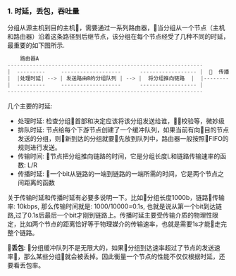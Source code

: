 ### 1. 时延，丢包，吞吐量
分组从源主机到目的主机，需要通过一系列路由器，当分组从一个节点（主机和路由器）沿着这条路径到后继节点，该分组在每个节点经受了几种不同的时延，最重要的如下图所示.
```java
    路由器A                                                                       路由器B
--------------------------------------------------------------                ---------  
|  ---------     -------------------      ------------------ |    传播时延     |        |   
|  |处理时延| --> | 发送路由B的分组队列 | --> |  将分组推向链路  |  |--------------- |       |
|  ---------     -------------------      ------------------ |                |        |
--------------------------------------------------------------                ---------

```
几个主要的时延:

* 处理时延: 检查分组首部和决定应该将该分组发送给谁，校验等，微妙级
* 排队时延: 节点给每个下游节点创建了一个缓冲队列，如果当前有向目的节点发送的分组，则新到达的分组就要先放到队列中，路由器一般按照FIFO的规则进行发送。
* 传输时间: 节点把分组推向链路的时间，它是分组长度L和链路传输速率的函数: L/R
* 传播时延: 一个bit从链路的一端到链路的一端所需的时间，它是两个节点之间距离的函数

关于传输时延和传播时延有必要多说明一下。比如分组长度1000b，链路传输率: 10kbps, 那么传输时间就是: 1000/10000=0.1s, 也就是说从第一个bit到达链路,过了0.1s后最后一个bit才刚到链路上。传播时延主要受传输介质的物理性限定，比如两个节点的距离恰好等于物理媒介的传输速率，也就是需要1s才能走完整个链路。

__丢包__: 分组缓冲队列不是无限大的，如果分组到达速率超过了节点的发送速率，那么某些分组就会被丢掉。因此衡量一个节点的性能不仅仅根据时延，还要看丢包率。
